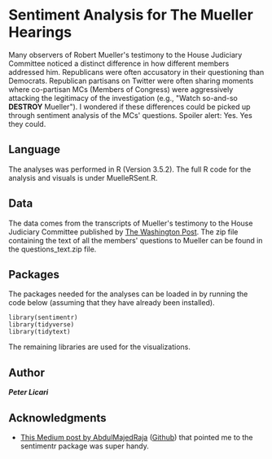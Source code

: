 # Sentiment Analysis for The Mueller Hearings

Many observers of Robert Mueller's testimony to the House Judiciary Committee noticed a distinct difference in how different members addressed him. Republicans were often accusatory in their questioning than Democrats. Republican partisans on Twitter were often sharing moments where co-partisan MCs (Members of Congress) were aggressively attacking the legitimacy of the investigation (e.g., "Watch so-and-so **DESTROY** Mueller"). I wondered if these differences could be picked up through sentiment analysis of the MCs' questions. Spoiler alert: Yes. Yes they could. 

## Language
The analyses was performed in R (Version 3.5.2). The full R code for the analysis and visuals is under MuelleRSent.R.

## Data
The data comes from the transcripts of Mueller's testimony to the House Judiciary Committee published by [The Washington Post](https://www.washingtonpost.com/politics/transcript-of-robert-s-mueller-iiis-testimony-before-the-house-judiciary-committee/2019/07/24/7164abfe-ad96-11e9-a0c9-6d2d7818f3da_story.html?utm_term=.e48e1a787744). The zip file containing the text of all the members' questions to Mueller can be found in the questions_text.zip file. 

## Packages
The packages needed for the analyses can be loaded in by running the code below (assuming that they have already been installed). 

```
library(sentimentr)
library(tidyverse)
library(tidytext)
```
The remaining libraries are used for the visualizations. 

## Author
***Peter Licari***

## Acknowledgments
* [This Medium post by AbdulMajedRaja](https://towardsdatascience.com/sentiment-analysis-in-r-good-vs-not-good-handling-negations-2404ec9ff2ae) ([Github](https://github.com/amrrs)) that pointed me to the sentimentr package was super handy. 
